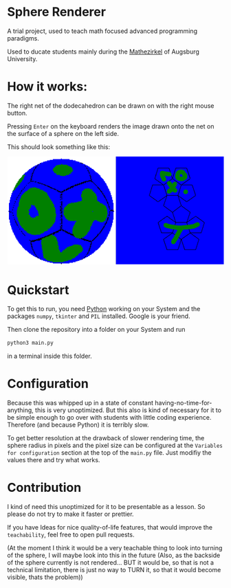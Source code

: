 # Sphere Renderer

A trial project, used to teach math focused advanced programming paradigms.

Used to ducate students mainly during the [Mathezirkel](https://www.uni-augsburg.de/de/fakultaet/mntf/math/einricht/mathezirkel/) of Augsburg University.

# How it works:

The right net of the dodecahedron can be drawn on with the right mouse button.

Pressing `Enter` on the keyboard renders the image drawn onto the net on the surface of a sphere on the left side.

This should look something like this:

![](./demo_screenshot.png)

# Quickstart

To get this to run, you need [Python](https://www.python.org/) working on your System and the packages `numpy`, `tkinter` and `PIL` installed.
Google is your friend.

Then clone the repository into a folder on your System and run

```cmd
python3 main.py
```

in a terminal inside this folder.

# Configuration

Because this was whipped up in a state of constant having-no-time-for-anything, this is very unoptimized.
But this also is kind of necessary for it to be simple enough to go over with students with little coding experience.
Therefore (and because Python) it is terribly slow.

To get better resolution at the drawback of slower rendering time, the sphere radius in pixels and the pixel size can be configured at the `Variables for configuration` section at the top of the `main.py` file.
Just modifiy the values there and try what works.

# Contribution

I kind of need this unoptimized for it to be presentable as a lesson.
So please do not try to make it faster or prettier.

If you have Ideas for nice quality-of-life features, that would improve the `teachability`, feel free to open pull requests.

(At the moment I think it would be a very teachable thing to look into turning of the sphere, I will maybe look into this in the future (Also, as the backside of the sphere currently is not rendered... BUT it would be, so that is not a technical limitation, there is just no way to TURN it, so that it would become visible, thats the problem))
